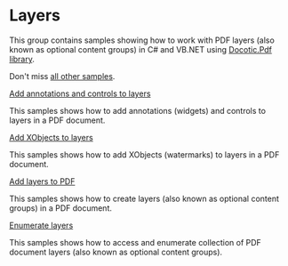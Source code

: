 # Layers
This group contains samples showing how to work with PDF layers (also known as optional content groups) in C# and VB.NET using [Docotic.Pdf library](https://bitmiracle.com/pdf-library/).

Don't miss [all other samples](/Samples).

[Add annotations and controls to layers](/Samples/Layers/AddAnnotationsAndControlsToLayers)

This samples shows how to add annotations (widgets) and controls to layers in a PDF document.

[Add XObjects to layers](/Samples/Layers/AddXObjectsToLayers)

This samples shows how to add XObjects (watermarks) to layers in a PDF document.

[Add layers to PDF](/Samples/Layers/CreateLayers)

This samples shows how to create layers (also known as optional content groups) in a PDF document.

[Enumerate layers](/Samples/Layers/EnumerateLayers)

This samples shows how to access and enumerate collection of PDF document layers (also known as optional content groups).

